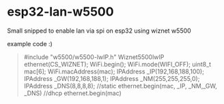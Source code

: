 # esp32-lan-w5500
Small snipped to enable lan via spi on esp32 using wiznet w5500

example code :)
> #include "w5500/w5500-lwIP.h"
> Wiznet5500lwIP ethernet(CS_WIZNET);
> WiFi.begin();
> WiFi.mode(WIFI_OFF);
> uint8_t mac[6];
> WiFi.macAddress(mac);
> IPAddress _IP(192,168,188,100);
> IPAddress _GW(192,168,188,1);
> IPAddress _NM(255,255,255,0);
> IPAddress _DNS(8,8,8,8);
> //static
> ethernet.begin(mac, _IP, _NM,_GW, _DNS)
> //dhcp
> ethernet.begin(mac)
